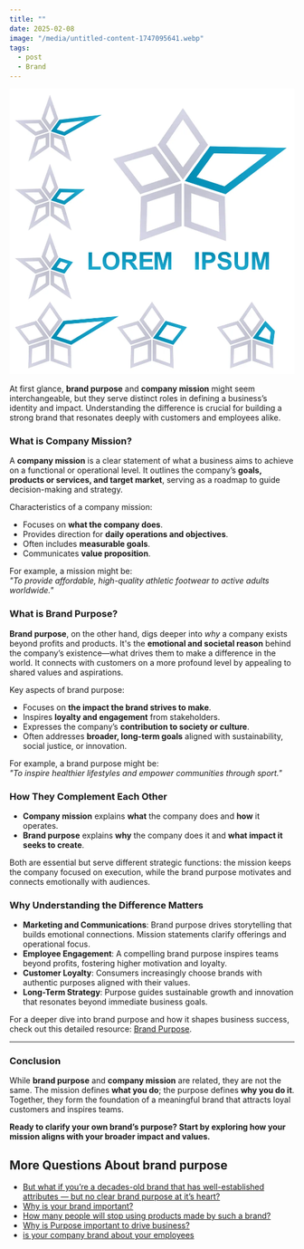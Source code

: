 ```yaml
---
title: ""
date: 2025-02-08
image: "/media/untitled-content-1747095641.webp"
tags:
  - post
  - Brand
---
```


![](/media/untitled-content-1747095641.webp)

At first glance, **brand purpose** and **company mission** might seem interchangeable, but they serve distinct roles in defining a business’s identity and impact. Understanding the difference is crucial for building a strong brand that resonates deeply with customers and employees alike.

### What is Company Mission?

A **company mission** is a clear statement of what a business aims to achieve on a functional or operational level. It outlines the company’s **goals, products or services, and target market**, serving as a roadmap to guide decision-making and strategy. 

Characteristics of a company mission:
- Focuses on **what the company does**.
- Provides direction for **daily operations and objectives**.
- Often includes **measurable goals**.
- Communicates **value proposition**.

For example, a mission might be:  
*"To provide affordable, high-quality athletic footwear to active adults worldwide."*

### What is Brand Purpose?

**Brand purpose**, on the other hand, digs deeper into *why* a company exists beyond profits and products. It's the **emotional and societal reason** behind the company’s existence—what drives them to make a difference in the world. It connects with customers on a more profound level by appealing to shared values and aspirations.

Key aspects of brand purpose:
- Focuses on **the impact the brand strives to make**.
- Inspires **loyalty and engagement** from stakeholders.
- Expresses the company’s **contribution to society or culture**.
- Often addresses **broader, long-term goals** aligned with sustainability, social justice, or innovation.

For example, a brand purpose might be:  
*"To inspire healthier lifestyles and empower communities through sport."*

### How They Complement Each Other

- **Company mission** explains **what** the company does and **how** it operates.
- **Brand purpose** explains **why** the company does it and **what impact it seeks to create**.

Both are essential but serve different strategic functions: the mission keeps the company focused on execution, while the brand purpose motivates and connects emotionally with audiences.

### Why Understanding the Difference Matters

- **Marketing and Communications**: Brand purpose drives storytelling that builds emotional connections. Mission statements clarify offerings and operational focus.
- **Employee Engagement**: A compelling brand purpose inspires teams beyond profits, fostering higher motivation and loyalty.
- **Customer Loyalty**: Consumers increasingly choose brands with authentic purposes aligned with their values.
- **Long-Term Strategy**: Purpose guides sustainable growth and innovation that resonates beyond immediate business goals.

For a deeper dive into brand purpose and how it shapes business success, check out this detailed resource: [Brand Purpose](https://supertotallyawesome.com/posts/brand-purpose).

---

### Conclusion

While **brand purpose** and **company mission** are related, they are not the same. The mission defines **what you do**; the purpose defines **why you do it**. Together, they form the foundation of a meaningful brand that attracts loyal customers and inspires teams. 

**Ready to clarify your own brand’s purpose? Start by exploring how your mission aligns with your broader impact and values.**

## More Questions About brand purpose

- [But what if you’re a decades-old brand that has well-established attributes — but no clear brand purpose at it’s heart?](/posts/but-what-if-you-re-a-decades-old-brand-that-has-we)
- [Why is your brand important?](/posts/why-is-your-brand-important)
- [How many people will stop using products made by such a brand?](/posts/how-many-people-will-stop-using-products-made-by-s)
- [Why is Purpose important to drive business?](/posts/why-is-purpose-important-to-drive-business)
- [is your company brand about your employees](/posts/is-your-company-brand-about-your-employees)
